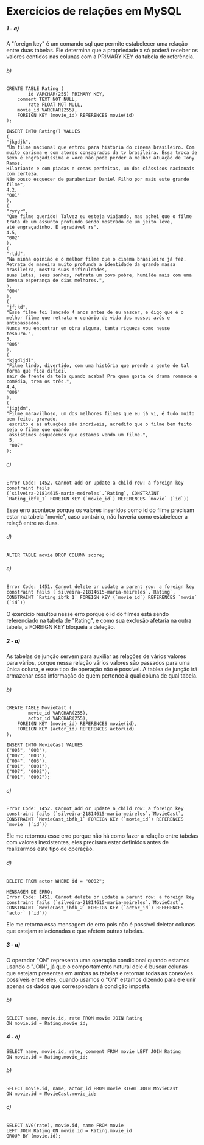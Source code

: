 # Exercícios de relações em MySQL

##### 1 - a)
A "foreign key" é um comando sql que permite estabelecer uma relação entre duas tabelas.
Ele determina que a propriedade x só poderá receber os valores contidos nas colunas 
com a PRIMARY KEY da tabela de referência.

###### b)
```
CREATE TABLE Rating (
		id VARCHAR(255) PRIMARY KEY,
    comment TEXT NOT NULL,
		rate FLOAT NOT NULL,
    movie_id VARCHAR(255),
    FOREIGN KEY (movie_id) REFERENCES movie(id)
);

INSERT INTO Rating() VALUES 
(
"jkgdjk", 
"Um filme nacional que entrou para história do cinema brasileiro. Com muito carisma e com atores consagrados da tv brasileira. Essa troca de sexo é engraçadíssima e voce não pode perder a melhor atuação de Tony Ramos. 
Hilariante e com piadas e cenas perfeitas, um dos clássicos nacionais com certeza. 
Não posso esquecer de parabenizar Daniel Filho por mais este grande filme",
4.2,
"001"
),
(
"ryryr",
"Que filme querido! Talvez eu esteja viajando, mas achei que o filme trata de um assunto profundo sendo mostrado de um jeito leve, 
até engraçadinho. É agradável rs",
4.5,
"002"
),
(
"rtdd",
"Na minha opinião é o melhor filme que o cinema brasileiro já fez. 
Retrata de maneira muito profunda a identidade da grande massa brasileira, mostra suas dificuldades, 
suas lutas, seus sonhos, retrata um povo pobre, humilde mais com uma imensa esperança de dias melhores.",
5,
"004"
),
(
"jfjkd",
"Esse filme foi lançado 4 anos antes de eu nascer, e digo que é o melhor filme que retrata o cenário de vida dos nossos avós e antepassados. 
Nunca vou encontrar em obra alguma, tanta riqueza como nesse tesouro.",
5,
"005"
),
(
"kjgdljdl",
"Filme lindo, divertido, com uma história que prende a gente de tal forma que fica difícil 
sair de frente da tela quando acaba! Pra quem gosta de drama romance e comédia, trem os três.",
4.4,
"006"
),
(
"jigjdm",
"Filme maravilhoso, um dos melhores filmes que eu já vi, é tudo muito bem feito, gravado,
 escrito e as atuações são incríveis, acredito que o filme bem feito seja o filme que quando
 assistimos esquecemos que estamos vendo um filme.",
 5,
 "007"
);
```

###### c)
```
Error Code: 1452. Cannot add or update a child row: a foreign key constraint fails
(`silveira-21814615-maria-meireles`.`Rating`, CONSTRAINT `Rating_ibfk_1` FOREIGN KEY (`movie_id`) REFERENCES `movie` (`id`))
```
Esse erro acontece porque os valores inseridos como id do filme precisam estar na tabela "movie", 
caso contrário, não haveria como estabelecer a relaçõ entre as duas.

###### d)
```
ALTER TABLE movie DROP COLUMN score;
```

###### e)
```
Error Code: 1451. Cannot delete or update a parent row: a foreign key constraint fails (`silveira-21814615-maria-meireles`.`Rating`, CONSTRAINT `Rating_ibfk_1` FOREIGN KEY (`movie_id`) REFERENCES `movie` (`id`))
```
O exercício resultou nesse erro porque o id do filmes está sendo referenciado na tabela de "Rating",
e como sua exclusão afetaria na outra tabela, a FOREIGN KEY bloqueia a deleção. 

##### 2 - a)
As tabelas de junção servem para auxiliar as relações de vários valores para vários, porque nessa relação
vários valores são passados para uma única coluna, e esse tipo de operação não é possível.
A tablea de junção irá armazenar essa informação de quem pertence à qual coluna de qual tabela.

###### b)
```
CREATE TABLE MovieCast (
		movie_id VARCHAR(255),
		actor_id VARCHAR(255),
    FOREIGN KEY (movie_id) REFERENCES movie(id),
    FOREIGN KEY (actor_id) REFERENCES actor(id)
);

INSERT INTO MovieCast VALUES 
("005", "003"),
("002", "003"),
("004", "003"),
("001", "0001"),
("007", "0002"),
("001", "0002");
```

###### c) 
```
Error Code: 1452. Cannot add or update a child row: a foreign key constraint fails (`silveira-21814615-maria-meireles`.`MovieCast`, CONSTRAINT `MovieCast_ibfk_1` FOREIGN KEY (`movie_id`) REFERENCES `movie` (`id`))
```
Ele me retornou esse erro porque não há como fazer a relação entre tabelas com valores inexistentes,
eles precisam estar definidos antes de realizarmos este tipo de operação.

###### d)
```
DELETE FROM actor WHERE id = "0002";

MENSAGEM DE ERRO: 
Error Code: 1451. Cannot delete or update a parent row: a foreign key constraint fails (`silveira-21814615-maria-meireles`.`MovieCast`, CONSTRAINT `MovieCast_ibfk_2` FOREIGN KEY (`actor_id`) REFERENCES `actor` (`id`))
```
Ele me retorna essa mensagem de erro pois não é possível deletar colunas que estejam relacionadas e 
que afetem outras tabelas.


##### 3 - a)
O operador "ON" representa uma operação condicional quando estamos usando o "JOIN", já que o comportamento
natural dele é buscar colunas que estejam presentes em ambas as tabelas e retornar todas as conexões possíveis
entre eles, quando usamos o "ON" estamos dizendo para ele unir apenas os dados que correspondam á condição imposta.

###### b)
```
SELECT name, movie.id, rate FROM movie JOIN Rating 
ON movie.id = Rating.movie_id;
```

##### 4 - a)
```
SELECT name, movie.id, rate, comment FROM movie LEFT JOIN Rating
ON movie.id = Rating.movie_id;
```

###### b)
```
SELECT movie.id, name, actor_id FROM movie RIGHT JOIN MovieCast 
ON movie.id = MovieCast.movie_id;
```

###### c) 
```
SELECT AVG(rate), movie.id, name FROM movie 
LEFT JOIN Rating ON movie.id = Rating.movie_id
GROUP BY (movie.id);
```